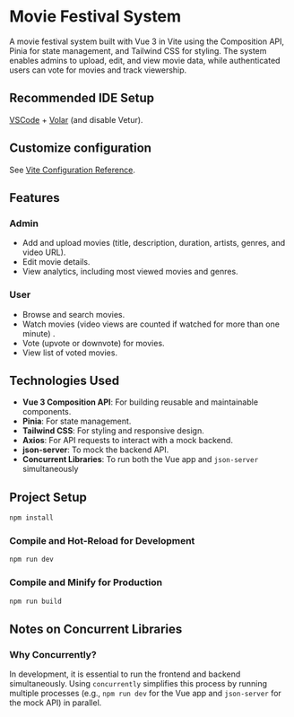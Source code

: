 # Movie Festival System

A movie festival system built with Vue 3 in Vite using the Composition API, Pinia for state management, and Tailwind CSS for styling. The system enables admins to upload, edit, and view movie data, while authenticated users can vote for movies and track viewership.

## Recommended IDE Setup

[VSCode](https://code.visualstudio.com/) + [Volar](https://marketplace.visualstudio.com/items?itemName=Vue.volar) (and disable Vetur).

## Customize configuration

See [Vite Configuration Reference](https://vite.dev/config/).

## Features

### Admin

- Add and upload movies (title, description, duration, artists, genres, and video URL).
- Edit movie details.
- View analytics, including most viewed movies and genres.

### User

- Browse and search movies.
- Watch movies (video views are counted if watched for more than one minute) <!-- temporary disable because issue on video link -->.
- Vote (upvote or downvote) for movies.
- View list of voted movies.

## Technologies Used

- **Vue 3 Composition API**: For building reusable and maintainable components.
- **Pinia**: For state management.
- **Tailwind CSS**: For styling and responsive design.
- **Axios**: For API requests to interact with a mock backend.
- **json-server**: To mock the backend API.
- **Concurrent Libraries**: To run both the Vue app and `json-server` simultaneously

## Project Setup

```sh
npm install
```

### Compile and Hot-Reload for Development

```sh
npm run dev
```

### Compile and Minify for Production

```sh
npm run build
```

## Notes on Concurrent Libraries

### Why Concurrently?

In development, it is essential to run the frontend and backend simultaneously. Using `concurrently` simplifies this process by running multiple processes (e.g., `npm run dev` for the Vue app and `json-server` for the mock API) in parallel.
